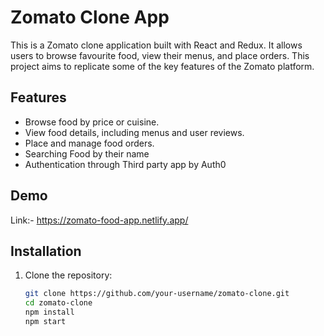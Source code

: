 # Zomato Clone App

This is a Zomato clone application built with React and Redux. It allows users to browse favourite food, view their menus, and place orders. This project aims to replicate some of the key features of the Zomato platform.

## Features

- Browse food by price or cuisine.
- View food details, including menus and user reviews.
- Place and manage food orders.
- Searching Food by their name
- Authentication through Third party app by Auth0
  
## Demo

Link:- https://zomato-food-app.netlify.app/

## Installation

1. Clone the repository:

   ```bash
   git clone https://github.com/your-username/zomato-clone.git
   cd zomato-clone
   npm install
   npm start
   ```
